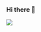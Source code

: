 ### Hi there 👋

<a href="https://github.com/1drturtle/1drturtle">
  <img align="center" src="https://github-readme-stats.vercel.app/api/top-langs/?username=Icefirez1&theme=dracula&langs_count=3" />
</a>


<!--
**Icefirez1/Icefirez1** is a ✨ _special_ ✨ repository because its `README.md` (this file) appears on your GitHub profile.

Here are some ideas to get you started:

- 🔭 I’m currently working on ...
- 🌱 I’m currently learning ...
- 👯 I’m looking to collaborate on ...
- 🤔 I’m looking for help with ...
- 💬 Ask me about ...
- 📫 How to reach me: ...
- 😄 Pronouns: ...
- ⚡ Fun fact: ...
-->
